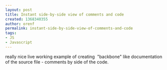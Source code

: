 ```yaml
---
layout: post
title: Instant side-by-side view of comments and code
created: 1368340355
author: orenf
permalink: instant-side-by-side-view-of-comments-and-code
tags:
- JS
- Javascript
---
```

<p>really nice live working example of creating &nbsp;&quot;backbone&quot; like documentation of the source file - comments by side of the code.</p>
